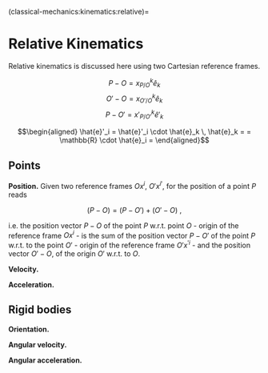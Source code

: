(classical-mechanics:kinematics:relative)=
# Relative Kinematics

Relative kinematics is discussed here using two Cartesian reference frames.

$$P - O =  x^k_{P/O}   \hat{e}_k$$
$$O'- O =  x^k_{O'/O}  \hat{e}_k$$
$$P - O'= x'^k_{P/O'} \hat{e}'_k$$

$$\begin{aligned}
  \hat{e}'_i 
  = \hat{e}'_i \cdot \hat{e}_k \, \hat{e}_k =
  = \mathbb{R} \cdot \hat{e}_i =
\end{aligned}$$

## Points

**Position.**
Given two reference frames $Ox^i$, $O' x^{i'}$, for the position of a point $P$ reads

$$(P - O) = (P - O') + ( O' - O) \ ,$$

i.e. the position vector $P-O$ of the point $P$ w.r.t. point $O$ - origin of the reference frame $O x^i$ - is the sum of the position vector $P-O'$ of the point $P$ w.r.t. to the point $O'$ - origin of the reference frame $O' x^{'i}$ -  and the position vector $O' - O$, of the origin $O'$ w.r.t. to $O$.

**Velocity.**

**Acceleration.**

## Rigid bodies

**Orientation.**

**Angular velocity.**

**Angular acceleration.**


